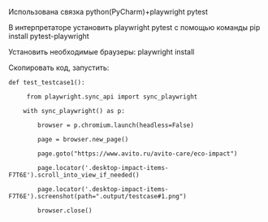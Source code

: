 Использована связка python(PyCharm)+playwright pytest

В интерпретаторе установить playwright pytest c помощью команды 
pip install pytest-playwright

Установить необходимые браузеры:
playwright install


Скопировать код, запустить:




    def test_testcase1():

         from playwright.sync_api import sync_playwright
    
        with sync_playwright() as p:
    
            browser = p.chromium.launch(headless=False)
        
            page = browser.new_page()
        
            page.goto("https://www.avito.ru/avito-care/eco-impact")
        
            page.locator('.desktop-impact-items-F7T6E').scroll_into_view_if_needed()
        
            page.locator('.desktop-impact-items-F7T6E').screenshot(path=".output/testcase#1.png")
        
            browser.close()
